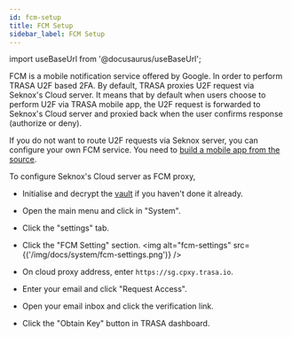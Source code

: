 ```yaml
---
id: fcm-setup
title: FCM Setup
sidebar_label: FCM Setup
---
```


import useBaseUrl from '@docusaurus/useBaseUrl';

FCM is a mobile notification service offered by Google. In order to perform TRASA U2F based 2FA.
By default, TRASA proxies U2F request via Seknox's Cloud server. It means that by default when users choose to perform U2F via TRASA mobile app, the U2F request is forwarded to Seknox's Cloud server and proxied back when the user confirms response (authorize or deny).

If you do not want to route U2F requests via Seknox server, you can configure your own FCM service.
You need to [build a mobile app from the source](https://github.com/seknox/trasa/blob/master/app/Readme.md).

To configure Seknox's Cloud server as FCM proxy,

- Initialise and decrypt the [vault](/docs/providers/vault/tsxvault) if you haven't done it already.
- Open the main menu and click in "System".
- Click the "settings" tab.
- Click the "FCM Setting" section.
  <img alt="fcm-settings" src={('/img/docs/system/fcm-settings.png')} />

- On cloud proxy address, enter `https://sg.cpxy.trasa.io`.
- Enter your email and click "Request Access".
- Open your email inbox and click the verification link.
- Click the "Obtain Key" button in TRASA dashboard.
